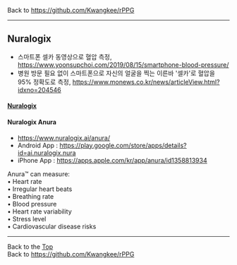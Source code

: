 Back to https://github.com/Kwangkee/rPPG
***


## Nuralogix 

- 스마트폰 셀카 동영상으로 혈압 측정, https://www.yoonsupchoi.com/2019/08/15/smartphone-blood-pressure/    
- 병원 방문 필요 없이 스마트폰으로 자신의 얼굴을 찍는 이른바 '셀카'로 혈압을 95% 정확도로 측정, https://www.monews.co.kr/news/articleView.html?idxno=204546  

#### [Nuralogix](https://www.nuralogix.ai/)  


#### Nuralogix Anura
- https://www.nuralogix.ai/anura/
- Android App : https://play.google.com/store/apps/details?id=ai.nuralogix.nura  
- iPhone App : https://apps.apple.com/kr/app/anura/id1358813934  
 
Anura™ can measure:  
• Heart rate  
• Irregular heart beats  
• Breathing rate  
• Blood pressure  
• Heart rate variability  
• Stress level  
• Cardiovascular disease risks  


***
Back to the [Top](#rPPG)  
Back to https://github.com/Kwangkee/rPPG
